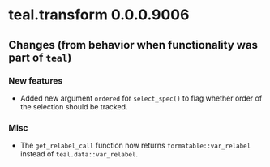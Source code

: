 # teal.transform 0.0.0.9006

## Changes (from behavior when functionality was part of `teal`)

### New features
* Added new argument `ordered` for `select_spec()` to flag whether order of the selection should be tracked.

### Misc
* The `get_relabel_call` function now returns `formatable::var_relabel` instead of `teal.data::var_relabel`.
